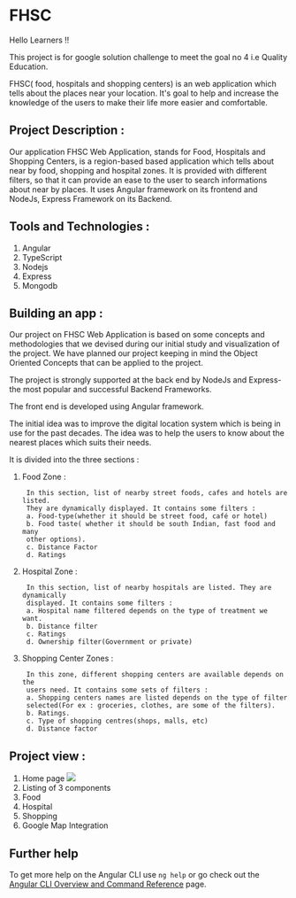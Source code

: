# FHSC

Hello Learners !!

This project is for google solution challenge to meet the goal no 4 i.e Quality Education.

FHSC( food, hospitals and shopping centers) is an web application which tells about the places near your location. It's goal to help and increase the knowledge of the users to make their life more easier and comfortable.


## Project Description : 

Our application FHSC Web Application, stands for Food, Hospitals and 
Shopping Centers, is a region-based based application which tells about 
near by food, shopping and hospital zones. It is provided with different 
filters, so that it can provide an ease to the user to search informations 
about near by places. It uses Angular framework on its frontend and 
NodeJs, Express Framework on its Backend.

## Tools and Technologies : 

1. Angular
2. TypeScript
3. Nodejs
4. Express
5. Mongodb

## Building an app : 

Our project on FHSC Web Application is based on some concepts and 
methodologies that we devised during our initial study and visualization of the 
project. We have planned our project keeping in mind the Object Oriented 
Concepts that can be applied to the project.

The project is strongly supported at the back end by NodeJs and Express-the most 
popular and successful Backend Frameworks. 

The front end is developed using Angular framework. 

The initial idea was to improve the digital location system which is being in use for 
the past decades. The idea was to help the users to know about the nearest 
places which suits their needs. 

It is divided into the three sections : 

1. Food Zone : 

        In this section, list of nearby street foods, cafes and hotels are listed. 
        They are dynamically displayed. It contains some filters : 
        a. Food-type(whether it should be street food, café or hotel)
        b. Food taste( whether it should be south Indian, fast food and many 
        other options).
        c. Distance Factor
        d. Ratings
        
2. Hospital Zone : 

        In this section, list of nearby hospitals are listed. They are dynamically 
        displayed. It contains some filters : 
        a. Hospital name filtered depends on the type of treatment we want.
        b. Distance filter
        c. Ratings
        d. Ownership filter(Government or private)
        
3. Shopping Center Zones :
 
        In this zone, different shopping centers are available depends on the 
        users need. It contains some sets of filters : 
        a. Shopping centers names are listed depends on the type of filter 
        selected(For ex : groceries, clothes, are some of the filters). 
        b. Ratings.
        c. Type of shopping centres(shops, malls, etc)
        d. Distance factor
        
        
## Project view : 

1. Home page
    <img src="https://user-images.githubusercontent.com/72346984/161771861-cc1ec926-1ca5-4f76-b36d-f32a7acfc9b1.png"/>
3. Listing of 3 components
4. Food 
5. Hospital 
6. Shopping  
7. Google Map Integration

## Further help

To get more help on the Angular CLI use `ng help` or go check out the [Angular CLI Overview and Command Reference](https://angular.io/cli) page.
